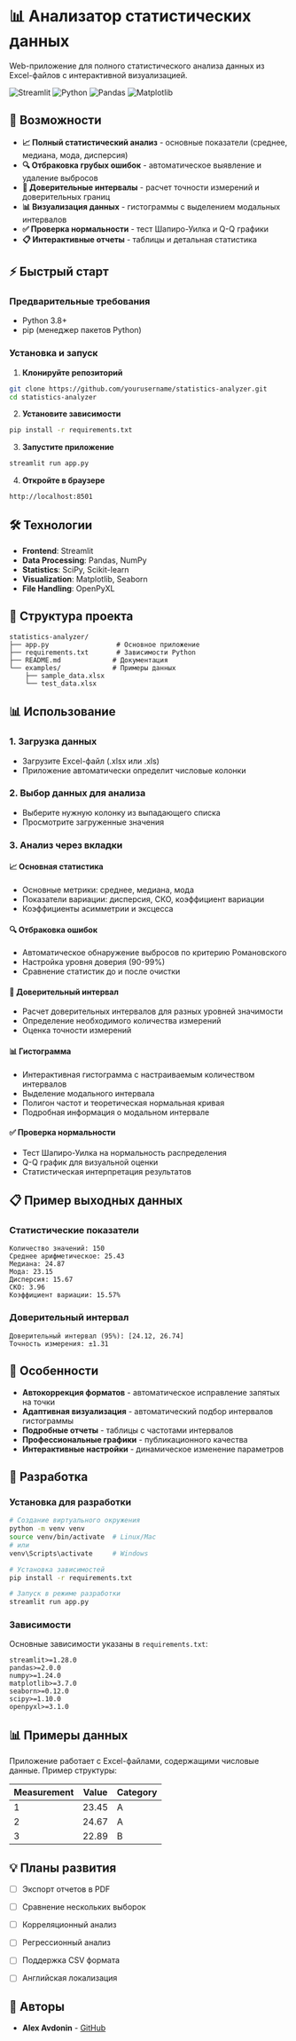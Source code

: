 # 📊 Анализатор статистических данных

Web-приложение для полного статистического анализа данных из Excel-файлов с интерактивной визуализацией.

![Streamlit](https://img.shields.io/badge/Streamlit-FF4B4B?style=for-the-badge&logo=Streamlit&logoColor=white)
![Python](https://img.shields.io/badge/Python-3776AB?style=for-the-badge&logo=python&logoColor=white)
![Pandas](https://img.shields.io/badge/Pandas-150458?style=for-the-badge&logo=pandas&logoColor=white)
![Matplotlib](https://img.shields.io/badge/Matplotlib-11557c?style=for-the-badge)

## 🚀 Возможности

- **📈 Полный статистический анализ** - основные показатели (среднее, медиана, мода, дисперсия)
- **🔍 Отбраковка грубых ошибок** - автоматическое выявление и удаление выбросов
- **📏 Доверительные интервалы** - расчет точности измерений и доверительных границ
- **📊 Визуализация данных** - гистограммы с выделением модальных интервалов
- **✅ Проверка нормальности** - тест Шапиро-Уилка и Q-Q графики
- **📋 Интерактивные отчеты** - таблицы и детальная статистика

## ⚡ Быстрый старт

### Предварительные требования

- Python 3.8+
- pip (менеджер пакетов Python)

### Установка и запуск

1. **Клонируйте репозиторий**
```bash
git clone https://github.com/yourusername/statistics-analyzer.git
cd statistics-analyzer
```

2. **Установите зависимости**
```bash
pip install -r requirements.txt
```

3. **Запустите приложение**
```bash
streamlit run app.py
```

4. **Откройте в браузере**
```
http://localhost:8501
```

## 🛠 Технологии

- **Frontend**: Streamlit
- **Data Processing**: Pandas, NumPy
- **Statistics**: SciPy, Scikit-learn
- **Visualization**: Matplotlib, Seaborn
- **File Handling**: OpenPyXL

## 📁 Структура проекта

```
statistics-analyzer/
├── app.py                 # Основное приложение
├── requirements.txt       # Зависимости Python
├── README.md             # Документация
└── examples/             # Примеры данных
    ├── sample_data.xlsx
    └── test_data.xlsx
```

## 📊 Использование

### 1. Загрузка данных
- Загрузите Excel-файл (.xlsx или .xls)
- Приложение автоматически определит числовые колонки

### 2. Выбор данных для анализа
- Выберите нужную колонку из выпадающего списка
- Просмотрите загруженные значения

### 3. Анализ через вкладки

#### 📈 Основная статистика
- Основные метрики: среднее, медиана, мода
- Показатели вариации: дисперсия, СКО, коэффициент вариации
- Коэффициенты асимметрии и эксцесса

#### 🔍 Отбраковка ошибок
- Автоматическое обнаружение выбросов по критерию Романовского
- Настройка уровня доверия (90-99%)
- Сравнение статистик до и после очистки

#### 📏 Доверительный интервал
- Расчет доверительных интервалов для разных уровней значимости
- Определение необходимого количества измерений
- Оценка точности измерений

#### 📊 Гистограмма
- Интерактивная гистограмма с настраиваемым количеством интервалов
- Выделение модального интервала
- Полигон частот и теоретическая нормальная кривая
- Подробная информация о модальном интервале

#### ✅ Проверка нормальности
- Тест Шапиро-Уилка на нормальность распределения
- Q-Q график для визуальной оценки
- Статистическая интерпретация результатов

## 📋 Пример выходных данных

### Статистические показатели
```
Количество значений: 150
Среднее арифметическое: 25.43
Медиана: 24.87
Мода: 23.15
Дисперсия: 15.67
СКО: 3.96
Коэффициент вариации: 15.57%
```

### Доверительный интервал
```
Доверительный интервал (95%): [24.12, 26.74]
Точность измерения: ±1.31
```

## 🎯 Особенности

- **Автокоррекция форматов** - автоматическое исправление запятых на точки
- **Адаптивная визуализация** - автоматический подбор интервалов гистограммы
- **Подробные отчеты** - таблицы с частотами интервалов
- **Профессиональные графики** - публикационного качества
- **Интерактивные настройки** - динамическое изменение параметров

## 🤝 Разработка

### Установка для разработки

```bash
# Создание виртуального окружения
python -m venv venv
source venv/bin/activate  # Linux/Mac
# или
venv\Scripts\activate     # Windows

# Установка зависимостей
pip install -r requirements.txt

# Запуск в режиме разработки
streamlit run app.py
```

### Зависимости

Основные зависимости указаны в `requirements.txt`:
```
streamlit>=1.28.0
pandas>=2.0.0
numpy>=1.24.0
matplotlib>=3.7.0
seaborn>=0.12.0
scipy>=1.10.0
openpyxl>=3.1.0
```

## 📊 Примеры данных

Приложение работает с Excel-файлами, содержащими числовые данные. Пример структуры:

| Measurement | Value | Category |
|-------------|-------|----------|
| 1          | 23.45 | A        |
| 2          | 24.67 | A        |
| 3          | 22.89 | B        |



## 💡 Планы развития

- [ ] Экспорт отчетов в PDF
- [ ] Сравнение нескольких выборок
- [ ] Корреляционный анализ
- [ ] Регрессионный анализ
- [ ] Поддержка CSV формата
- [ ] Английская локализация



## 👥 Авторы

- **Alex Avdonin** - [GitHub](https://github.com/ALEXavd86)



